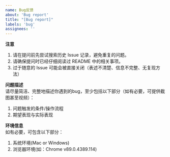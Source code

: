 ```yaml
---
name: Bug反馈
about: 'Bug report'
title: "[Bug report]"
labels: 'bug'
assignees: ''
---
```


**注意**
1. 请在提问前先尝试搜索历史 Issue 记录，避免重复的问题。
2. 请确保提问时已经仔细阅读过 README 中的相关事项。
3. 过于随意的 Issue 可能会被直接关闭（表述不清楚、信息不完整、无复现方法）

**问题描述**  
请尽量简洁、完整地描述你遇到的bug，至少包括以下部分（如有必要，可提供截图甚至视频）：
1. 问题触发的条件/操作流程
2. 期望表现与实际表现

**环境信息**  
如有必要，可包含以下部分：
1. 系统环境(Mac or Windows)
2. 浏览器环境(如：Chrome v89.0.4389.114)